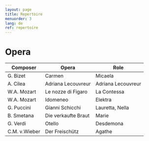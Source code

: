 ```yaml
---
layout: page
title: Repertoire
menuorder: 3
lang: de
ref: repertoire
---
```


# Opera	

| Composer | Opera | Role |
| -------- | ----- | ---- |
| G. Bizet | Carmen | Micaela |
| A. Cilea | Adriana Lecouvreur | Adriana Lecouvreur |
| W.A. Mozart | Le nozze di Figaro | La Contessa |
| W.A. Mozart | Idomeneo | Elektra |
| G. Puccini | Gianni Schicchi | Lauretta, Nella |
| B. Smetana | Die verkaufte Braut | Marie |
| G. Verdi | Otello | Desdemona |
| C.M. v.Wieber | Der Freischütz | Agathe |
